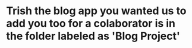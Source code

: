 # Trish the blog app you wanted us to add you too for a colaborator is in the folder labeled as 'Blog Project'
